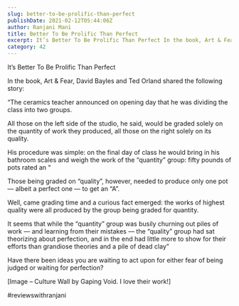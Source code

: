 ```yaml
---
slug: better-to-be-prolific-than-perfect
publishDate: 2021-02-12T05:44:06Z
author: Ranjani Mani
title: Better To Be Prolific Than Perfect 
excerpt: It’s Better To Be Prolific Than Perfect In the book, Art & Fear, David Bayles and Ted Orland shared the following story: “The ceramics teacher announced on opening day that he was dividing the class into two groups. All those on the left side of the studio, he said, would be graded  ... 
category: 42
---
```


It’s Better To Be Prolific Than Perfect

In the book, Art & Fear, David Bayles and Ted Orland shared the following story:

“The ceramics teacher announced on opening day that he was dividing the class into two groups.

All those on the left side of the studio, he said, would be graded solely on the quantity of work they produced, all those on the right solely on its quality.

His procedure was simple: on the final day of class he would bring in his bathroom scales and weigh the work of the “quantity” group: fifty pounds of pots rated an “

Those being graded on “quality”, however, needed to produce only one pot — albeit a perfect one — to get an “A”.

Well, came grading time and a curious fact emerged: the works of highest quality were all produced by the group being graded for quantity.

It seems that while the “quantity” group was busily churning out piles of work — and learning from their mistakes — the “quality” group had sat theorizing about perfection, and in the end had little more to show for their efforts than grandiose theories and a pile of dead clay”

Have there been ideas you are waiting to act upon for either fear of being judged or waiting for perfection?

\[Image – Culture Wall by Gaping Void. I love their work!\]

#reviewswithranjani